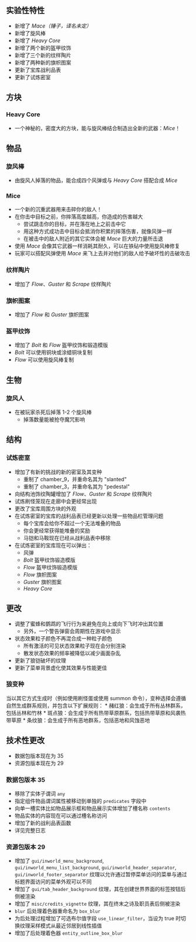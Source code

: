 ## 实验性特性
* 新增了 *Mace（锤子，译名未定）*
* 新增了旋风棒
* 新增了 *Heavy Core*
* 新增了两个新的盔甲纹饰
* 新增了三个新的纹样陶片
* 新增了两种新的旗帜图案
* 更新了宝库战利品表
* 更新了试炼密室
## 方块
### Heavy Core
* 一个神秘的，密度大的方块，能与旋风棒结合制造出全新的武器：*Mice*！
## 物品
### 旋风棒
* 由旋风人掉落的物品，能合成四个风弹或与 *Heavy Core* 搭配合成 *Mice*
### Mice
* 一个新的沉重武器用来击碎你的敌人！
* 在你击中目标之前，你摔落高度越高，你造成的伤害越大
    * 尝试跳击你的目标，并在落在地上之前击中它
    * 用这种方式成功击中目标会抵消你积累的摔落伤害，就像风弹一样
    * 在被击中的敌人附近的其它实体会被 *Mace* 巨大的力量所击退
* 使用 *Mace* 会像其它武器一样消耗其耐久，可以在铁砧中使用旋风棒修复
* 玩家可以搭配风弹使用 *Mace* 来飞上去并对他们的敌人给予破坏性的击破攻击
### 纹样陶片
* 增加了 *Flow*、*Guster* 和 *Scrape* 纹样陶片
### 旗帜图案
* 增加了 *Flow* 和 *Guster* 旗帜图案
### 盔甲纹饰
* 增加了 *Bolt* 和 *Flow* 盔甲纹饰和锻造模版
* *Bolt* 可以使用铜块或涂蜡铜块复制
* *Flow* 可以使用旋风棒复制
## 生物
### 旋风人
* 在被玩家杀死后掉落 1-2 个旋风棒
    * 掉落数量能被抢夺魔咒影响
## 结构
### 试炼密室
* 增加了有新的挑战的新的密室及其变种
    * 重制了 chamber_9，并重命名其为 "slanted"
    * 重制了 chamber_3，并重命名其为 "pedestal"
* 向结构池饰纹陶罐增加了 *Flow*、*Guster* 和 *Scrape* 纹样陶片
* 试炼刷怪笼现在走廊中会更经常出现
* 更改了宝库周围方块的外观
* 在试炼密室的宝库的战利品表已经更新以处理一些物品栏管理问题
    * 每个宝库会给你不超过一个无法堆叠的物品
    * 你会更经常获得能堆叠的奖励
    * 马铠和马鞍现在已经从战利品表中移除
* 在试炼密室的宝库现在可以弹出：
    * 风弹
    * *Bolt* 盔甲纹饰锻造模版
    * *Flow* 盔甲纹饰锻造模版
    * *Flow* 旗帜图案
    * *Guster* 旗帜图案
    * *Heavy Core*
## 更改
* 调整了蜜蜂和鹦鹉的飞行行为来避免在向上或向下飞时冲出其位置
    * 另外，一个警告弹窗会周期性在游戏中显示
* 状态效果粒子颜色不再混合成一种粒子颜色
    * 所有激活的可见状态效果粒子现在会分别渲染
    * 散发状态效果的频率被降低以减少画面杂乱
* 更新了狼铠破坏的纹理
* 更新了菜单背景虚化使其效果与性能更佳
### 狼变种
当以其它方式生成时（例如使用刷怪蛋或使用 summon 命令），变种选择会遵循自然生成群系规则，并包含以下扩展规则：
    * 赭红狼：会生成于所有丛林群系，包括丛林和竹林
    * 斑点狼：会生成于所有热带草原群系，包括热带草原和风袭热带草原
    * 条纹狼：会生成于所有恶地群系，包括恶地和风蚀恶地
## 技术性更改
* 数据包版本现在为 35
* 资源包版本现在为 29
### 数据包版本 35
* 移除了实体子谓词 `any`
* 指定组件物品谓词属性被移动到单独的 `predicates` 字段中
* 向单一槽实体比如物品展示框和物品展示实体增加了槽名称 `contents`
* 物品实体的内容现在可以通过槽名称访问
* 增加了新的战利品表函数
* 详见完整日志
### 资源包版本 29
* 增加了 `gui/inworld_menu_background`, `gui/inworld_menu_list_background`, `gui/inworld_header_separator`, `gui/inworld_footer_separator` 纹理以允许通过暂停菜单访问的菜单与通过标题界面访问的菜单外观可以不同
* 增加了 `gui/tab_header_background` 纹理，其在创建世界界面的标签按钮后侧被渲染
* 增加了 `misc/credits_vignette` 纹理，其在终末之诗及职员表后侧被渲染
* `blur` 后处理着色器重命名为 `box_blur`
* 为后处理过程增加了可选布尔值字段 `use_linear_filter`，当设为 true 时切换纹理采样模式从最近邻居到线性插值
* 增加了后处理着色器 `entity_outline_box_blur`
